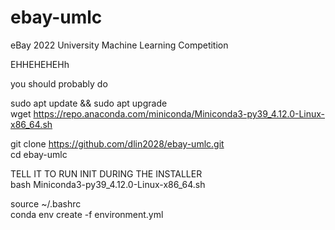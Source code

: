 # ebay-umlc
eBay 2022 University Machine Learning Competition

EHHEHEHEHh

you should probably do  

sudo apt update && sudo apt upgrade  
wget https://repo.anaconda.com/miniconda/Miniconda3-py39_4.12.0-Linux-x86_64.sh  

git clone https://github.com/dlin2028/ebay-umlc.git  
cd ebay-umlc  

TELL IT TO RUN INIT DURING THE INSTALLER  
bash Miniconda3-py39_4.12.0-Linux-x86_64.sh  

source ~/.bashrc  
conda env create -f environment.yml  
